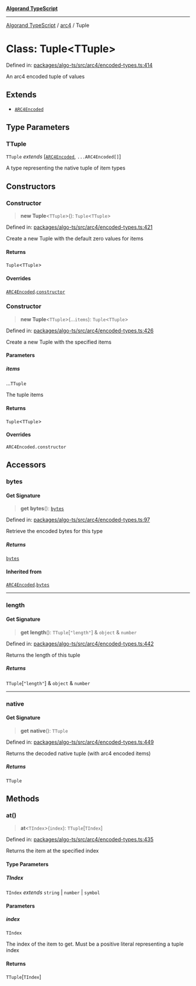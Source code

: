 [**Algorand TypeScript**](../../README.md)

***

[Algorand TypeScript](../../modules.md) / [arc4](../README.md) / Tuple

# Class: Tuple\<TTuple\>

Defined in: [packages/algo-ts/src/arc4/encoded-types.ts:414](https://github.com/algorandfoundation/puya-ts/blob/main/packages/algo-ts/src/arc4/encoded-types.ts#L414)

An arc4 encoded tuple of values

## Extends

- [`ARC4Encoded`](ARC4Encoded.md)

## Type Parameters

### TTuple

`TTuple` *extends* \[[`ARC4Encoded`](ARC4Encoded.md), `...ARC4Encoded[]`\]

A type representing the native tuple of item types

## Constructors

### Constructor

> **new Tuple**\<`TTuple`\>(): `Tuple`\<`TTuple`\>

Defined in: [packages/algo-ts/src/arc4/encoded-types.ts:421](https://github.com/algorandfoundation/puya-ts/blob/main/packages/algo-ts/src/arc4/encoded-types.ts#L421)

Create a new Tuple with the default zero values for items

#### Returns

`Tuple`\<`TTuple`\>

#### Overrides

[`ARC4Encoded`](ARC4Encoded.md).[`constructor`](ARC4Encoded.md#constructor)

### Constructor

> **new Tuple**\<`TTuple`\>(...`items`): `Tuple`\<`TTuple`\>

Defined in: [packages/algo-ts/src/arc4/encoded-types.ts:426](https://github.com/algorandfoundation/puya-ts/blob/main/packages/algo-ts/src/arc4/encoded-types.ts#L426)

Create a new Tuple with the specified items

#### Parameters

##### items

...`TTuple`

The tuple items

#### Returns

`Tuple`\<`TTuple`\>

#### Overrides

`ARC4Encoded.constructor`

## Accessors

### bytes

#### Get Signature

> **get** **bytes**(): [`bytes`](../../index/type-aliases/bytes.md)

Defined in: [packages/algo-ts/src/arc4/encoded-types.ts:97](https://github.com/algorandfoundation/puya-ts/blob/main/packages/algo-ts/src/arc4/encoded-types.ts#L97)

Retrieve the encoded bytes for this type

##### Returns

[`bytes`](../../index/type-aliases/bytes.md)

#### Inherited from

[`ARC4Encoded`](ARC4Encoded.md).[`bytes`](ARC4Encoded.md#bytes)

***

### length

#### Get Signature

> **get** **length**(): `TTuple`\[`"length"`\] & `object` & `number`

Defined in: [packages/algo-ts/src/arc4/encoded-types.ts:442](https://github.com/algorandfoundation/puya-ts/blob/main/packages/algo-ts/src/arc4/encoded-types.ts#L442)

Returns the length of this tuple

##### Returns

`TTuple`\[`"length"`\] & `object` & `number`

***

### native

#### Get Signature

> **get** **native**(): `TTuple`

Defined in: [packages/algo-ts/src/arc4/encoded-types.ts:449](https://github.com/algorandfoundation/puya-ts/blob/main/packages/algo-ts/src/arc4/encoded-types.ts#L449)

Returns the decoded native tuple (with arc4 encoded items)

##### Returns

`TTuple`

## Methods

### at()

> **at**\<`TIndex`\>(`index`): `TTuple`\[`TIndex`\]

Defined in: [packages/algo-ts/src/arc4/encoded-types.ts:435](https://github.com/algorandfoundation/puya-ts/blob/main/packages/algo-ts/src/arc4/encoded-types.ts#L435)

Returns the item at the specified index

#### Type Parameters

##### TIndex

`TIndex` *extends* `string` \| `number` \| `symbol`

#### Parameters

##### index

`TIndex`

The index of the item to get. Must be a positive literal representing a tuple index

#### Returns

`TTuple`\[`TIndex`\]
